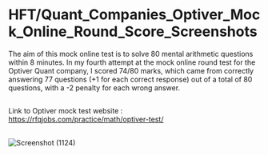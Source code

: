 # HFT/Quant_Companies_Optiver_Mock_Online_Round_Score_Screenshots


The aim of this mock online test is to solve 80 mental arithmetic questions within 8 minutes. In my fourth attempt at the mock online round test for the Optiver Quant company, I scored 74/80 marks, which came from correctly answering 77 questions (+1 for each correct response) out of a total of 80 questions, with a -2 penalty for each wrong answer.





##

Link to Optiver mock test website : https://rfqjobs.com/practice/math/optiver-test/


## 
![Screenshot (1124)](https://github.com/ianuj4231/Quant_Companies_Mock_Online_Round_Score_Screenshots/assets/134675919/855ed3d9-27d8-4870-a2a4-a28e61edff68)
